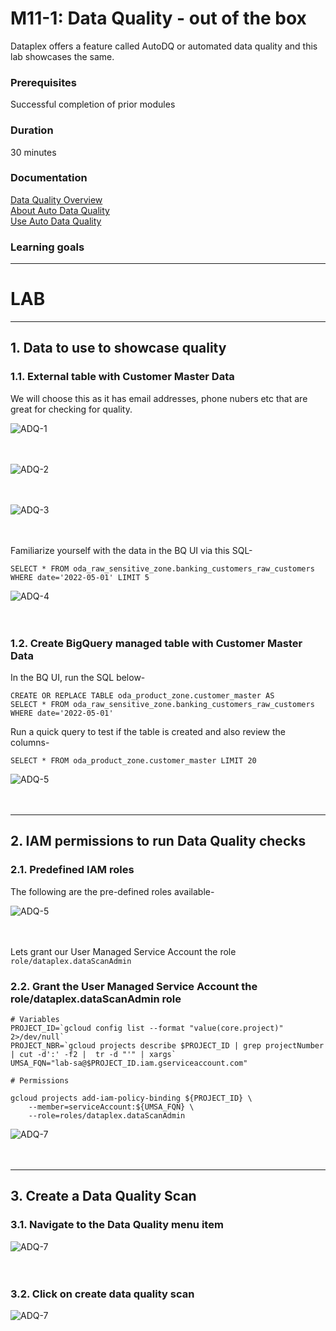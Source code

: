 
# M11-1: Data Quality - out of the box

Dataplex offers a feature called AutoDQ or automated data quality and this lab showcases the same.

### Prerequisites

Successful completion of prior modules

### Duration

30 minutes

### Documentation 

[Data Quality Overview](https://cloud.google.com/dataplex/docs/data-quality-overview)<br>
[About Auto Data Quality](https://cloud.google.com/dataplex/docs/auto-data-quality-overview)<br>
[Use Auto Data Quality](https://cloud.google.com/dataplex/docs/use-auto-data-quality)<br>


### Learning goals


<hr>

# LAB

<hr>

## 1. Data to use to showcase quality

### 1.1. External table with Customer Master Data

We will choose this as it has email addresses, phone nubers etc that are great for checking for quality.

![ADQ-1](../01-images/module-11-1-01.png)   
<br><br>

![ADQ-2](../01-images/module-11-1-02.png)   
<br><br>

![ADQ-3](../01-images/module-11-1-03.png)   
<br><br>




Familiarize yourself with the data in the BQ UI via this SQL-
```
SELECT * FROM oda_raw_sensitive_zone.banking_customers_raw_customers WHERE date='2022-05-01' LIMIT 5
```

![ADQ-4](../01-images/module-11-1-04.png)   
<br><br>


### 1.2. Create BigQuery managed table with Customer Master Data

In the BQ UI, run the SQL below-
```
CREATE OR REPLACE TABLE oda_product_zone.customer_master AS
SELECT * FROM oda_raw_sensitive_zone.banking_customers_raw_customers WHERE date='2022-05-01'
```

Run a quick query to test if the table is created and also review the columns-
```
SELECT * FROM oda_product_zone.customer_master LIMIT 20
```

![ADQ-5](../01-images/module-11-1-05.png)   
<br><br>

<hr>

## 2. IAM permissions to run Data Quality checks

### 2.1. Predefined IAM roles

The following are the pre-defined roles available-

![ADQ-5](../01-images/module-11-1-06.png)   
<br><br>

Lets grant our User Managed Service Account the role ```role/dataplex.dataScanAdmin```

### 2.2. Grant the User Managed Service Account the role/dataplex.dataScanAdmin role

```
# Variables
PROJECT_ID=`gcloud config list --format "value(core.project)" 2>/dev/null`
PROJECT_NBR=`gcloud projects describe $PROJECT_ID | grep projectNumber | cut -d':' -f2 |  tr -d "'" | xargs`
UMSA_FQN="lab-sa@$PROJECT_ID.iam.gserviceaccount.com"

# Permissions

gcloud projects add-iam-policy-binding ${PROJECT_ID} \
    --member=serviceAccount:${UMSA_FQN} \
    --role=roles/dataplex.dataScanAdmin
```

![ADQ-7](../01-images/module-11-1-07.png)   
<br><br>

<hr>

## 3. Create a Data Quality Scan

### 3.1. Navigate to the Data Quality menu item

![ADQ-7](../01-images/module-11-1-08.png)   
<br><br>

### 3.2. Click on create data quality scan

![ADQ-7](../01-images/module-11-1-09.png)   
<br><br>
